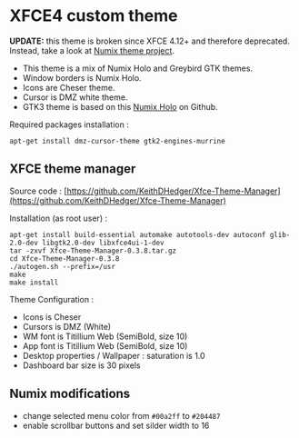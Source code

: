 # XFCE4 custom theme

__UPDATE:__ this theme is broken since XFCE 4.12+ and therefore deprecated. Instead, take a look at [Numix theme project](https://github.com/numixproject/numix-gtk-theme).

* This theme is a mix of Numix Holo and Greybird GTK themes.
* Window borders is Numix Holo.
* Icons are Cheser theme.
* Cursor is DMZ white theme.
* GTK3 theme is based on this [Numix Holo](https://github.com/dar5hak/Numix-Holo) on Github.

Required packages installation :
```
apt-get install dmz-cursor-theme gtk2-engines-murrine
```

## XFCE theme manager

Source code : [https://github.com/KeithDHedger/Xfce-Theme-Manager](https://github.com/KeithDHedger/Xfce-Theme-Manager)

Installation (as root user) :

```
apt-get install build-essential automake autotools-dev autoconf glib-2.0-dev libgtk2.0-dev libxfce4ui-1-dev
tar -zxvf Xfce-Theme-Manager-0.3.8.tar.gz
cd Xfce-Theme-Manager-0.3.8
./autogen.sh --prefix=/usr
make
make install
```

Theme Configuration :

* Icons is Cheser
* Cursors is DMZ (White)
* WM font is Titillium Web (SemiBold, size 10)
* App font is Titillium Web (SemiBold, size 10)
* Desktop properties / Wallpaper : saturation is 1.0
* Dashboard bar size is 30 pixels

## Numix modifications

* change selected menu color from `#00a2ff` to `#204487`
* enable scrollbar buttons and set silder width to 16
